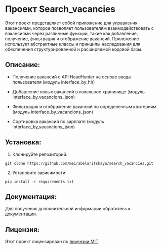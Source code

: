 # Проект Search_vacancies

Этот проект представляет собой приложение для управления вакансиями, которое позволяет пользователям взаимодействовать с вакансиями через различные функции, такие как добавление, получение, фильтрация и отображение вакансий. Приложение использует абстрактные классы и принципы наследования для обеспечения структурированной и расширяемой кодовой базы.
## Описание:

- Получение вакансий с API HeadHunter на основе ввода пользователя (модуль interface_by_hh)

- Добавление новых вакансий в локальное хранилище (модуль interface_by_vacancions_json)

- Фильтрация и отображение вакансий по определенным критериям (модуль interface_by_vacancions_json)

- Сортировка вакансий по зарплате (модуль interface_by_vacancions_json)


## Установка:

1. Клонируйте репозиторий:
```
git clone https://github.com/meirabeloritskaya/search_vacancies.git
```
2. Установите зависимости:
```
pip install -r requirements.txt
```

## Документация:

Для получения дополнительной информации обратитесь к [документации](docs/README.md).

## Лицензия:

Этот проект лицензирован по [лицензии MIT](LICENSE).


